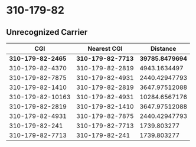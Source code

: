 # 310-179-82
## Unrecognized Carrier


| CGI | Nearest CGI | Distance |
|-----|-------------|----------|
| **310-179-82-2465** | **310-179-82-7713** | **39785.8479694** |
| 310-179-82-4370 | 310-179-82-2819 | 4943.1634497 |
| 310-179-82-7875 | 310-179-82-4931 | 2440.42947793 |
| 310-179-82-1410 | 310-179-82-2819 | 3647.97512088 |
| 310-179-82-10163 | 310-179-82-4931 | 10284.6567176 |
| 310-179-82-2819 | 310-179-82-1410 | 3647.97512088 |
| 310-179-82-4931 | 310-179-82-7875 | 2440.42947793 |
| 310-179-82-241 | 310-179-82-7713 | 1739.803277 |
| 310-179-82-7713 | 310-179-82-241 | 1739.803277 |
